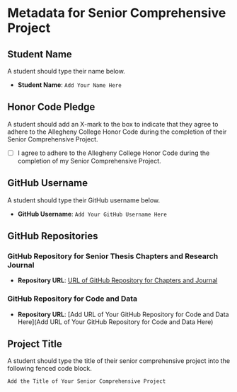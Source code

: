 # Metadata for Senior Comprehensive Project

## Student Name

A student should type their name below.

- **Student Name**: `Add Your Name Here`

## Honor Code Pledge

A student should add an X-mark to the box to indicate that they agree to adhere
to the Allegheny College Honor Code during the completion of their Senior
Comprehensive Project.


- [ ] I agree to adhere to the Allegheny College Honor Code during the
completion of my Senior Comprehensive Project.

## GitHub Username

A student should type their GitHub username below.

- **GitHub Username**: `Add Your GitHub Username Here`

## GitHub Repositories

### GitHub Repository for Senior Thesis Chapters and Research Journal

- **Repository URL**: [URL of GitHub Repository for Chapters and Journal](https://github.com/Allegheny-Computer-Science-600610-25-26/ready-set-research-syllabus/) 

### GitHub Repository for Code and Data

- **Repository URL**: [Add URL of Your GitHub Repository for Code and Data
Here](Add URL of Your GitHub Repository for Code and Data Here)

## Project Title

A student should type the title of their senior comprehensive project
into the following fenced code block.

```
Add the Title of Your Senior Comprehensive Project
```

